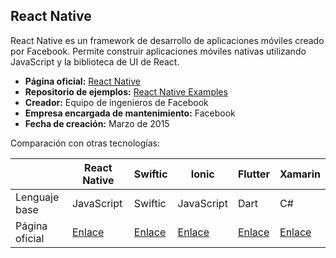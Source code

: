 ## React Native

React Native es un framework de desarrollo de aplicaciones móviles creado por Facebook. Permite construir aplicaciones móviles nativas utilizando JavaScript y la biblioteca de UI de React.

- **Página oficial:** [React Native](https://reactnative.dev/)
- **Repositorio de ejemplos:** [React Native Examples](https://github.com/react-native-community/awesome-react-native#example-apps)
- **Creador:** Equipo de ingenieros de Facebook
- **Empresa encargada de mantenimiento:** Facebook
- **Fecha de creación:** Marzo de 2015

Comparación con otras tecnologías:

|                | React Native                       | Swiftic                            | Ionic                                 | Flutter                        | Xamarin                                             |
| -------------- | ---------------------------------- | ---------------------------------- | ------------------------------------- | ------------------------------ | --------------------------------------------------- |
| Lenguaje base  | JavaScript                         | Swiftic                            | JavaScript                            | Dart                           | C#                                                  |
| Página oficial | [Enlace](https://reactnative.dev/) | [Enlace](https://www.swiftic.com/) | [Enlace](https://ionicframework.com/) | [Enlace](https://flutter.dev/) | [Enlace](https://dotnet.microsoft.com/apps/xamarin) |


